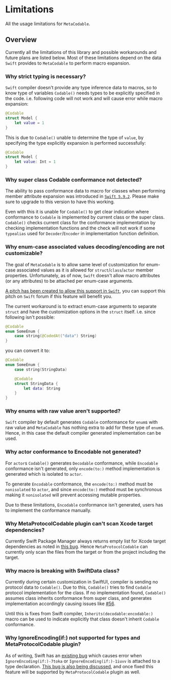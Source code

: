 # Limitations

All the usage limitations for ``MetaCodable``.

## Overview

Currently all the limitations of this library and possible workarounds and future plans are listed below. Most of these limitations depend on the data `Swift` provides to ``MetaCodable`` to perform macro expansion.

### Why strict typing is necessary?

`Swift` compiler doesn't provide any type inference data to macros, so to know type of variables ``Codable()`` needs types to be explicitly specified in the code. i.e. following code will not work and will cause error while macro expansion:

```swift
@Codable
struct Model {
    let value = 1
}
```

This is due to ``Codable()`` unable to determine the type of `value`, by specifying the type explicitly expansion is performed successfully:

```swift
@Codable
struct Model {
    let value: Int = 1
}
```

### Why super class Codable conformance not detected?

The ability to pass conformance data to macro for classes when performing member attribute expansion was introduced in [`Swift 5.9.2`](https://github.com/apple/swift-evolution/blob/main/proposals/0407-member-macro-conformances.md). Please make sure to upgrade to this version to have this working.

Even with this it is unable for ``Codable()`` to get clear indication where conformance to `Codable` is implemented by current class or the super class. ``Codable()`` checks current class for the conformance implementation by checking implementation functions and the check will not work if some `typealias` used for `Decoder`/`Encoder` in implementation function definition.

### Why enum-case associated values decoding/encoding are not customizable?

The goal of ``MetaCodable`` is to allow same level of customization for enum-case associated values as it is allowed for `struct`/`class`/`actor` member properties. Unfortunately, as of now, `Swift` doesn't allow macro attributes (or any attributes) to be attached per enum-case arguments.

[A pitch has been created to allow this support in `Swift`](https://forums.swift.org/t/attached-macro-support-for-enum-case-arguments/67952), you can support this pitch on `Swift` forum if this feature will benefit you.

The current workaround is to extract enum-case arguments to separate `struct` and have the customization options in the `struct` itself. i.e. since following isn't possible:

```swift
@Codable
enum SomeEnum {
    case string(@CodedAt("data") String)
}
```

you can convert it to:

```swift
@Codable
enum SomeEnum {
    case string(StringData)

    @Codable
    struct StringData {
        let data: String
    }
}
```

### Why enums with raw value aren't supported?

`Swift` compiler by default generates `Codable` conformance for `enum`s with raw value and `MetaCodable` has nothing extra to add for these type of `enum`s. Hence, in this case the default compiler generated implementation can be used.

### Why actor conformance to Encodable not generated?

For `actor`s ``Codable()`` generates `Decodable` conformance, while `Encodable` conformance isn't generated, only `encode(to:)` method implementation is generated which is isolated to `actor`.

To generate `Encodable` conformance, the `encode(to:)` method must be `nonisolated` to `actor`, and since `encode(to:)` method must be synchronous making it `nonisolated` will prevent accessing mutable properties.

Due to these limitations, `Encodable` conformance isn't generated, users has to implement the conformance manually.

### Why MetaProtocolCodable plugin can't scan Xcode target dependencies?

Currently Swift Package Manager always returns empty list for Xcode target dependencies as noted in [this bug](https://github.com/apple/swift-package-manager/issues/6003). Hence `MetaProtocolCodable` can currently only scan the files from the target or from the project including the target.

### Why macro is breaking with SwiftData class?

Currently during certain customization in SwiftUI, compiler is sending no protocol data to ``Codable()``. Due to this, ``Codable()`` tries to find `Codable` protocol implementation for the class. If no implementation found, ``Codable()`` assumes class inherits conformance from super class, and generates implementation accordingly causing issues like [#56](https://github.com/SwiftyLab/MetaCodable/issues/56).

Until this is fixes from Swift compiler, ``Inherits(decodable:encodable:)`` macro can be used to indicate explicitly that class doesn't inherit `Codable` conformance.

### Why IgnoreEncoding(if:) not supported for types and MetaProtocolCodable plugin?

As of writing, Swift has an [existing bug](https://github.com/apple/swift/issues/68158) which causes error when ``IgnoreEncoding(if:)-7toka`` or ``IgnoreEncoding(if:)-1iuvv`` is attached to a type declaration. [This bug is also being discussed](https://forums.swift.org/t/circular-reference-error-when-using-keypaths-to-properties-with-macros-bug-or-expected-behaviour/69162), and once fixed this feature will be supported by `MetaProtocolCodable` plugin as well.
